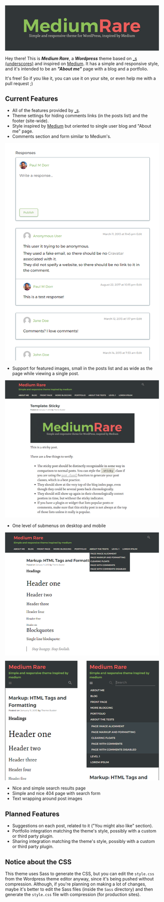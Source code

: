 <p align="center">
  <img src="https://raw.githubusercontent.com/paulmdorr/medium-rare/master/images/Medium%20Rare.png" alt="Logo" />
</p>

Hey there! This is **_Medium Rare_**, a **_Wordpress_** theme based on [_s (underscores)](https://underscores.me/) and inspired on [Medium](https://medium.com/). It has a simple and responsive style, and it's intended to be an **_"About me"_** page with a blog and a portfolio.

It's free! So if you like it, you can use it on your site, or even help me with a pull request ;)

Current Features
------

* All of the features provided by [_s](https://underscores.me/).
* Theme settings for hiding comments links (in the posts list) and the footer (site-wide).
* Style inspired by [Medium](https://medium.com/) but oriented to single user blog and "About me" page.
* Comments section and form similar to Medium's.

<p align="center">
  <img src="https://raw.githubusercontent.com/paulmdorr/medium-rare/master/images/screenshots/comments.png" alt="Comments" />
</p>

* Support for featured images, small in the posts list and as wide as the page while viewing a single post.

<p align="center">
  <img src="https://raw.githubusercontent.com/paulmdorr/medium-rare/master/images/screenshots/featured%20image.png" alt="Featured image" />
</p>

* One level of submenus on desktop and mobile

<p align="center">
  <img src="https://raw.githubusercontent.com/paulmdorr/medium-rare/master/images/screenshots/submenu1.png" alt="Submenus " />
</p>
<p align="center">
  <img src="https://raw.githubusercontent.com/paulmdorr/medium-rare/master/images/screenshots/submenu2.png" alt="Submenus mobile" />
</p>

* Nice and simple search results page
* Simple and nice 404 page with search form
* Text wrapping around post images

Planned Features
------

* Suggestions on each post, related to it ("You might also like" section).
* Portfolio integration matching the theme's style, possibly with a custom or third party plugin.
* Sharing integration matching the theme's style, possibly with a custom or third party plugin.

Notice about the CSS
------

This theme uses Sass to generate the CSS, but you can edit the `style.css` from the Wordpress theme editor anyway, since it's being pushed without compression. Although, if you're planning on making a lot of changes, maybe it's better to edit the Sass files (inside the `Sass` directory) and then generate the `style.css` file with compression (for production sites).